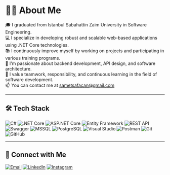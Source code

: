 
# 👩‍💻 About Me

🎓 I graduated from Istanbul Sabahattin Zaim University in Software Engineering.  
💻 I specialize in developing robust and scalable web-based applications using .NET Core technologies.  
📚 I continuously improve myself by working on projects and participating in various training programs.  
🚀 I'm passionate about backend development, API design, and software architecture.  
🤝 I value teamwork, responsibility, and continuous learning in the field of software development.  
📫 You can contact me at sametsafacan@gmail.com

---

## 🛠️ Tech Stack

![C#](https://img.shields.io/badge/-Csharp-239120?style=flat&logo=csharp&logoColor=white)
![.NET Core](https://img.shields.io/badge/-.NET_Core-512BD4?style=flat&logo=dotnet&logoColor=white)
![ASP.NET Core](https://img.shields.io/badge/-ASP.NET_Core-512BD4?style=flat&logo=dotnet&logoColor=white)
![Entity Framework](https://img.shields.io/badge/-Entity_Framework_Core-68217A?style=flat)
![REST API](https://img.shields.io/badge/-REST_API-005571?style=flat)
![Swagger](https://img.shields.io/badge/-Swagger-85EA2D?style=flat&logo=swagger&logoColor=black)
![MSSQL](https://img.shields.io/badge/-MSSQL-CC2927?style=flat&logo=microsoftsqlserver&logoColor=white)
![PostgreSQL](https://img.shields.io/badge/-PostgreSQL-4169E1?style=flat&logo=postgresql&logoColor=white)
![Visual Studio](https://img.shields.io/badge/-Visual_Studio-5C2D91?style=flat&logo=visualstudio&logoColor=white)
![Postman](https://img.shields.io/badge/-Postman-FF6C37?style=flat&logo=postman&logoColor=white)
![Git](https://img.shields.io/badge/-Git-F05032?style=flat&logo=git&logoColor=white)
![GitHub](https://img.shields.io/badge/-GitHub-181717?style=flat&logo=github&logoColor=white)

---

## 🤝 Connect with Me

[![Email](https://img.shields.io/badge/-sametsafacan@gmail.com-D14836?style=flat&logo=gmail&logoColor=white)](mailto:sametsafacan@gmail.com)
[![LinkedIn](https://img.shields.io/badge/-linkedin:abdussametoguz-0A66C2?style=flat&logo=linkedin&logoColor=white)](https://linkedin.com/in/abdussametoguz)
[![Instagram](https://img.shields.io/badge/-@abdussamet_oguz-F56040?style=flat&logo=instagram&logoColor=white)](https://instagram.com/abdussamet_oguz)
